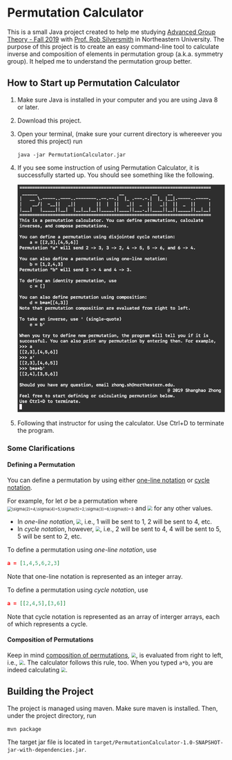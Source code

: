 # Permutation Calculator

This is a small Java project created to help me studying [Advanced Group Theory - Fall 2019](https://sites.google.com/view/rob-silversmith/home/F19-3275) with [Prof. Rob Silversmith](https://sites.google.com/view/rob-silversmith/) in Northeastern University. The purpose of this project is to create an easy command-line tool to calculate inverse and composition of elements in permutation group (a.k.a. symmetry group). It helped me to understand the permutation group better.

## How to Start up Permutation Calculator

1. Make sure Java is installed in your computer and you are using Java 8 or later. 

2. Download this project.

3. Open your terminal, (make sure your current directory is whereever you stored this project) run

   ```
   java -jar PermutationCalculator.jar
   ```

4. If you see some instruction of using Permutation Calculator, it is successfully started up. You should see something like the following.

   <img src="support/start_calculator.png" alt="start_calculator" style="zoom:67%;" />

5. Following that instructor for using the calculator. Use Ctrl+D to terminate the program.

### Some Clarifications

#### Defining a Permutation

You can define a permutation by using either [one-line notation](https://en.wikipedia.org/wiki/Permutation#One-line_notation) or [cycle notation](https://en.wikipedia.org/wiki/Permutation#Cycle_notation).

For example, for let $\sigma$ be a permutation where <img src="https://latex.codecogs.com/gif.latex?\sigma(2)=4,\sigma(4)=5,\sigma(5)=2,\sigma(3)=6,\sigma(6)=3" title="\sigma(2)=4,\sigma(4)=5,\sigma(5)=2,\sigma(3)=6,\sigma(6)=3" style="zoom: 67%;" /> and <img src="https://latex.codecogs.com/gif.latex?\sigma(x) = x" style="zoom: 67%;" /> for any other values. 

- In *one-line notation*, <img src="https://latex.codecogs.com/gif.latex?\sigma = (146523)" style="zoom: 67%;" />, i.e., 1 will be sent to 1, 2 will be sent to 4, etc.
- In *cycle notation*, however, <img src="https://latex.codecogs.com/gif.latex?\sigma = (245)(36)" style="zoom: 67%;"/>, i.e., 2 will be sent to 4, 4 will be sent to 5, 5 will be sent to 2, etc.

To define a permutation using *one-line notation*, use 

```json
a = [1,4,5,6,2,3]
```

Note that one-line notation is represented as an integer array.

To define a permutation using *cycle notatio*n, use

```json
a = [[2,4,5],[3,6]]
```

Note that cycle notation is represented as an array of interger arrays, each of which represents a cycle.

#### Composition of Permutations

Keep in mind [composition of permutations](https://en.wikipedia.org/wiki/Permutation#Composition_of_permutations), <img src="https://latex.codecogs.com/gif.latex?\sigma \circ \tau" style="zoom: 67%;" />,  is evaluated from right to left, i.e., <img src="https://latex.codecogs.com/gif.latex?\sigma\circ\tau(x) = \sigma(\tau(x))" style="zoom: 67%;" />. The calculator follows this rule, too. When you typed `a*b`, you are indeed calculating <img src="https://latex.codecogs.com/gif.latex?a \circ b" style="zoom: 67%;" />.

## Building the Project

The project is managed using maven. Make sure maven is installed. Then, under the project directory, run

```
mvn package
```

The target jar file is located in `target/PermutationCalculator-1.0-SNAPSHOT-jar-with-dependencies.jar`.


